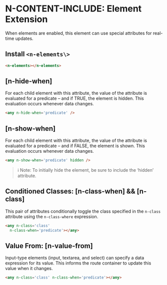 # N-CONTENT-INCLUDE: Element Extension

When elements are enabled, this element can use special attributes for real-time updates.

## Install `<n-elements\>`

```html
<n-elements></n-elements>
```

## [n-hide-when]

For each child element with this attribute, the value of the attribute is evaluated for a predicate – and if TRUE, the element is hidden. This evaluation occurs whenever data changes.

```html
<any n-hide-when='predicate' />
```

## [n-show-when]

For each child element with this attribute, the value of the attribute is evaluated for a predicate – and if FALSE, the element is shown. This evaluation occurs whenever data changes.

```html
<any n-show-when='predicate' hidden />
```

> ℹ️ Note: To initially hide the element, be sure to include the ‘hidden’ attribute.

## Conditioned Classes: [n-class-when] && [n-class]

This pair of attributes conditionally toggle the class specified in the `n-class` attribute using the `n-class-where` expression.

```html
<any n-class='class' 
  n-class-when='predicate'></any>
```

## Value From: [n-value-from]

Input-type elements (input, textarea, and select) can specify a data expression for its value. This informs the route container to update this value when it changes.

```html
<any n-class='class' n-class-when='predicate'></any>
```